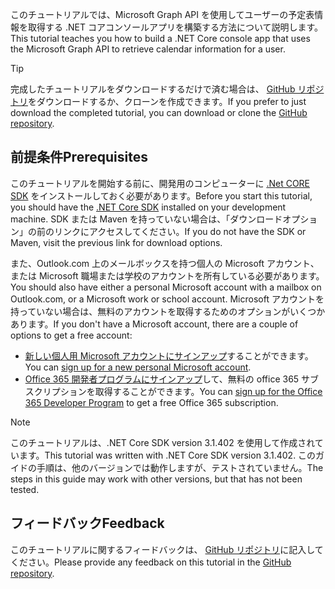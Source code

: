 <!-- markdownlint-disable MD002 MD041 -->

<span data-ttu-id="21a19-101">このチュートリアルでは、Microsoft Graph API を使用してユーザーの予定表情報を取得する .NET コアコンソールアプリを構築する方法について説明します。</span><span class="sxs-lookup"><span data-stu-id="21a19-101">This tutorial teaches you how to build a .NET Core console app that uses the Microsoft Graph API to retrieve calendar information for a user.</span></span>

> [!TIP]
> <span data-ttu-id="21a19-102">完成したチュートリアルをダウンロードするだけで済む場合は、 [GitHub リポジトリ](https://github.com/microsoftgraph/msgraph-training-dotnet-core)をダウンロードするか、クローンを作成できます。</span><span class="sxs-lookup"><span data-stu-id="21a19-102">If you prefer to just download the completed tutorial, you can download or clone the [GitHub repository](https://github.com/microsoftgraph/msgraph-training-dotnet-core).</span></span>

## <a name="prerequisites"></a><span data-ttu-id="21a19-103">前提条件</span><span class="sxs-lookup"><span data-stu-id="21a19-103">Prerequisites</span></span>

<span data-ttu-id="21a19-104">このチュートリアルを開始する前に、開発用のコンピューターに [.Net CORE SDK](https://dotnet.microsoft.com/download) をインストールしておく必要があります。</span><span class="sxs-lookup"><span data-stu-id="21a19-104">Before you start this tutorial, you should have the [.NET Core SDK](https://dotnet.microsoft.com/download) installed on your development machine.</span></span> <span data-ttu-id="21a19-105">SDK または Maven を持っていない場合は、「ダウンロードオプション」の前のリンクにアクセスしてください。</span><span class="sxs-lookup"><span data-stu-id="21a19-105">If you do not have the SDK or Maven, visit the previous link for download options.</span></span>

<span data-ttu-id="21a19-106">また、Outlook.com 上のメールボックスを持つ個人の Microsoft アカウント、または Microsoft 職場または学校のアカウントを所有している必要があります。</span><span class="sxs-lookup"><span data-stu-id="21a19-106">You should also have either a personal Microsoft account with a mailbox on Outlook.com, or a Microsoft work or school account.</span></span> <span data-ttu-id="21a19-107">Microsoft アカウントを持っていない場合は、無料のアカウントを取得するためのオプションがいくつかあります。</span><span class="sxs-lookup"><span data-stu-id="21a19-107">If you don't have a Microsoft account, there are a couple of options to get a free account:</span></span>

- <span data-ttu-id="21a19-108">[新しい個人用 Microsoft アカウントにサインアップ](https://signup.live.com/signup?wa=wsignin1.0&rpsnv=12&ct=1454618383&rver=6.4.6456.0&wp=MBI_SSL_SHARED&wreply=https://mail.live.com/default.aspx&id=64855&cbcxt=mai&bk=1454618383&uiflavor=web&uaid=b213a65b4fdc484382b6622b3ecaa547&mkt=E-US&lc=1033&lic=1)することができます。</span><span class="sxs-lookup"><span data-stu-id="21a19-108">You can [sign up for a new personal Microsoft account](https://signup.live.com/signup?wa=wsignin1.0&rpsnv=12&ct=1454618383&rver=6.4.6456.0&wp=MBI_SSL_SHARED&wreply=https://mail.live.com/default.aspx&id=64855&cbcxt=mai&bk=1454618383&uiflavor=web&uaid=b213a65b4fdc484382b6622b3ecaa547&mkt=E-US&lc=1033&lic=1).</span></span>
- <span data-ttu-id="21a19-109">[Office 365 開発者プログラムにサインアップ](https://developer.microsoft.com/office/dev-program)して、無料の office 365 サブスクリプションを取得することができます。</span><span class="sxs-lookup"><span data-stu-id="21a19-109">You can [sign up for the Office 365 Developer Program](https://developer.microsoft.com/office/dev-program) to get a free Office 365 subscription.</span></span>

> [!NOTE]
> <span data-ttu-id="21a19-110">このチュートリアルは、.NET Core SDK version 3.1.402 を使用して作成されています。</span><span class="sxs-lookup"><span data-stu-id="21a19-110">This tutorial was written with .NET Core SDK version 3.1.402.</span></span> <span data-ttu-id="21a19-111">このガイドの手順は、他のバージョンでは動作しますが、テストされていません。</span><span class="sxs-lookup"><span data-stu-id="21a19-111">The steps in this guide may work with other versions, but that has not been tested.</span></span>

## <a name="feedback"></a><span data-ttu-id="21a19-112">フィードバック</span><span class="sxs-lookup"><span data-stu-id="21a19-112">Feedback</span></span>

<span data-ttu-id="21a19-113">このチュートリアルに関するフィードバックは、 [GitHub リポジトリ](https://github.com/microsoftgraph/msgraph-training-dotnet-core)に記入してください。</span><span class="sxs-lookup"><span data-stu-id="21a19-113">Please provide any feedback on this tutorial in the [GitHub repository](https://github.com/microsoftgraph/msgraph-training-dotnet-core).</span></span>
